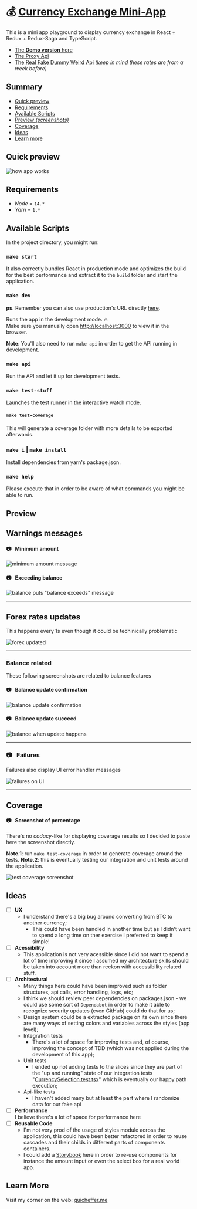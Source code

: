 # 💰 [Currency Exchange Mini-App](http://currency-exchange.guicheffer.me/)

This is a mini app playground to display currency exchange in React + Redux + Redux-Saga and TypeScript.

- [The **Demo version** here](http://currency-exchange.guicheffer.me/)
- [The Proxy Api](http://currency-exchange-api.guicheffer.me/)
- [The Real Fake Dummy Weird Api](http://currency-exchange-fake-api.guicheffer.me/BTC) _(keep in mind these rates are from a week before)_

## Summary

- [Quick preview](#quick-preview)
- [Requirements](#requirements)
- [Available Scripts](#available-scripts)
- [Preview *(screenshots)*](#preview)
- [Coverage](#coverage)
- [Ideas](#ideas)
- [Learn more](#learn-more)

## Quick preview

![how app works](./docs/currency-exchange.gif)

## Requirements

- _Node_ = `14.*`
- _Yarn_ = `1.*`

## Available Scripts

In the project directory, you might run:

### `make start`

It also correctly bundles React in production mode and optimizes the build for the best performance and extract it to the `build` folder and start the application.

### `make dev`

**ps**. Remember you can also use production's URL directly [here](http://currency-exchange.guicheffer.me/).

Runs the app in the development mode. 🔥<br />
Make sure you manually open [http://localhost:3000](http://localhost:3000) to view it in the browser.

**Note**: You'll also need to run `make api` in order to get the API running in development.

### `make api`

Run the API and let it up for development tests.

### `make test-stuff`

Launches the test runner in the interactive watch mode.

#### `make test-coverage`

This will generate a coverage folder with more details to be exported afterwards.

### `make i` | `make install`

Install dependencies from yarn's package.json.

### `make help`

Please execute that in order to be aware of what commands you might be able to run.

## Preview

## Warnings messages

#### 📷 &nbsp; Minimum amount
![minimum amount message](./docs/minimum.png)

#### 📷 &nbsp; Exceeding balance
![balance puts "balance exceeds" message](./docs/balance-exceed.png)

___

## Forex rates updates

This happens every 1s even though it could be techinically problematic

![forex updated](./docs/forex-rates-updates.png)

___

### Balance related

These following screenshots are related to balance features

#### 📷 &nbsp; Balance update confirmation
![balance update confirmation](./docs/balance-update-1.png)

#### 📷 &nbsp; Balance update succeed
![balance when update happens](./docs/balance-update-2.png)

___

### 📷 &nbsp; Failures

Failures also display UI error handler messages

![failures on UI](./docs/fail.png)

___

## Coverage

#### 📷 &nbsp; Screenshot of percentage

There's no _codacy_-like for displaying coverage results so I decided to paste here the screenshot directly.

**Note.1**: run `make test-coverage` in order to generate coverage around the tests.
**Note.2**: this is eventually testing our integration and unit tests around the application.

![test coverage screenshot](./docs/coverage-percentage.png)

## Ideas

- [ ] **UX** <br/>
  - I understand there's a big bug around converting from BTC to another currency;
    - This could have been handled in another time but as I didn't want to spend a long time on ther exercise I preferred to keep it simple!
- [ ] **Acessibility** <br/>
  - This application is not very acessible since I did not want to spend a lot of time improving it since I assumed my architecture skills should be taken into account more than reckon with accessibility related stuff.
- [ ] **Architectural** <br/>
  - Many things here could have been improved such as folder structures, api calls, error handling, logs, etc;
  - I think we should review peer dependencies on packages.json - we could use some sort of `Dependabot` in order to make it able to recognize security updates (even GitHub) could do that for us;
  - Design system could be a extracted package on its own since there are many ways of setting colors and variables across the styles (app level);
  - Integration tests
    - There's a lot of space for improving tests and, of course, improving the concept of TDD (which was not applied during the development of this app);
  - Unit tests
    - I ended up not adding tests to the slices since they are part of the "up and running" state of our integration tests "[CurrencySelection.test.tsx](./src/components/CurrencySelection/__tests__/CurrencySelection.test.tsx)" which is eventually our happy path execution;
  - Api-like tests
    - I haven't added many but at least the part where I randomize data for our fake api
- [ ] **Performance** <br/>
  I believe there's a lot of space for performance here
- [ ] **Reusable Code** <br/>
  - I'm not very prod of the usage of styles module across the application, this could have been better refactored in order to reuse cascades and their childs in different parts of components containers.
  - I could add a [Storybook](https://storybook.js.org/) here in order to re-use components for instance the amount input or even the select box for a real world app.

## Learn More

Visit my corner on the web: [guicheffer.me](http://guicheffer.me)
